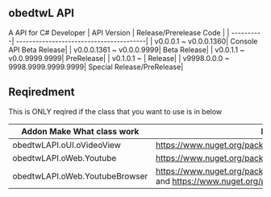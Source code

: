 ## obedtwL API
A API for C# Developer
| API Version |  Release/Prerelease Code  |
| ----------| ----------------------------------------|
| v0.0.0.1 ~ v0.0.0.1360| Console API Beta Release|
| v0.0.0.1361 ~ v0.0.0.9999| Beta Release|
| v0.0.1.1 ~ v0.0.9999.9999| PreRelease|
| v0.1.0.1 ~ | Release|
| v9998.0.0.0 ~ 9998.9999.9999.9999| Special Release/PreRelease|

## Reqiredment

This is ONLY reqired if the class that you want to use is in below

| Addon Make What class work |  Link   |
| ----------| ------------------------------------------------|
| obedtwLAPI.oUI.oVideoView     | https://www.nuget.org/packages/Vlc.DotNet.Forms |
| obedtwLAPI.oWeb.Youtube   | https://www.nuget.org/packages/YoutubeExplode|
| obedtwLAPI.oWeb.YoutubeBrowser   | https://www.nuget.org/packages/Microsoft.Web.WebView2 and https://www.nuget.org/packages/YoutubeExplode|
